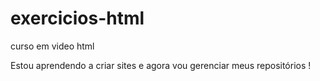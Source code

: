 # exercicios-html
 curso em video html

Estou aprendendo a criar sites e agora vou gerenciar meus repositórios !